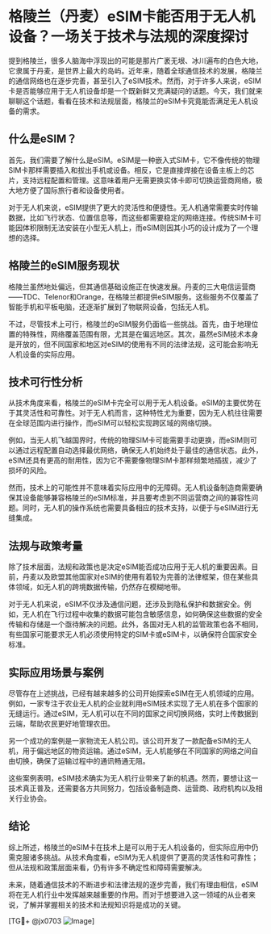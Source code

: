 # 格陵兰（丹麦）eSIM卡能否用于无人机设备？一场关于技术与法规的深度探讨

提到格陵兰，很多人脑海中浮现出的可能是那片广袤无垠、冰川遍布的白色大地，它隶属于丹麦，是世界上最大的岛屿。近年来，随着全球通信技术的发展，格陵兰的通信网络也在逐步完善，甚至引入了eSIM技术。然而，对于许多人来说，eSIM卡是否能够应用于无人机设备却是一个既新鲜又充满疑问的话题。今天，我们就来聊聊这个话题，看看在技术和法规层面，格陵兰的eSIM卡究竟能否满足无人机设备的需求。

## 什么是eSIM？

首先，我们需要了解什么是eSIM。eSIM是一种嵌入式SIM卡，它不像传统的物理SIM卡那样需要插入和拔出手机或设备。相反，它是直接焊接在设备主板上的芯片，支持远程配置和管理。这意味着用户无需更换实体卡即可切换运营商网络，极大地方便了国际旅行者和设备使用者。

对于无人机来说，eSIM提供了更大的灵活性和便捷性。无人机通常需要实时传输数据，比如飞行状态、位置信息等，而这些都需要稳定的网络连接。传统SIM卡可能因体积限制无法安装在小型无人机上，而eSIM则因其小巧的设计成为了一个理想的选择。

## 格陵兰的eSIM服务现状

格陵兰虽然地处偏远，但其通信基础设施正在快速发展。丹麦的三大电信运营商——TDC、Telenor和Orange，在格陵兰都提供eSIM服务。这些服务不仅覆盖了智能手机和平板电脑，还逐渐扩展到了物联网设备，包括无人机。

不过，尽管技术上可行，格陵兰的eSIM服务仍面临一些挑战。首先，由于地理位置的特殊性，网络覆盖范围有限，尤其是在偏远地区。其次，虽然eSIM技术本身是开放的，但不同国家和地区对eSIM的使用有不同的法律法规，这可能会影响无人机设备的实际应用。

## 技术可行性分析

从技术角度来看，格陵兰的eSIM卡完全可以用于无人机设备。eSIM的主要优势在于其灵活性和可靠性。对于无人机而言，这种特性尤为重要，因为无人机往往需要在全球范围内进行操作，而eSIM可以轻松实现跨区域的网络切换。

例如，当无人机飞越国界时，传统的物理SIM卡可能需要手动更换，而eSIM则可以通过远程配置自动选择最优网络，确保无人机始终处于最佳的通信状态。此外，eSIM还具有更高的耐用性，因为它不需要像物理SIM卡那样频繁地插拔，减少了损坏的风险。

然而，技术上的可能性并不意味着实际应用中的无障碍。无人机设备制造商需要确保其设备能够兼容格陵兰的eSIM标准，并且要考虑到不同运营商之间的兼容性问题。同时，无人机的操作系统也需要具备相应的技术支持，以便于与eSIM进行无缝集成。

## 法规与政策考量

除了技术层面，法规和政策也是决定eSIM能否成功应用于无人机的重要因素。目前，丹麦以及欧盟其他国家对eSIM的使用有着较为完善的法律框架，但在某些具体领域，如无人机的跨境数据传输，仍然存在模糊地带。

对于无人机来说，eSIM不仅涉及通信问题，还涉及到隐私保护和数据安全。例如，无人机在飞行过程中收集的数据可能包含敏感信息，如何确保这些数据的安全传输和存储是一个亟待解决的问题。此外，各国对无人机的监管政策也各不相同，有些国家可能要求无人机必须使用特定的SIM卡或eSIM卡，以确保符合国家安全标准。

## 实际应用场景与案例

尽管存在上述挑战，已经有越来越多的公司开始探索eSIM在无人机领域的应用。例如，一家专注于农业无人机的企业就利用eSIM技术实现了无人机在多个国家的无缝运行。通过eSIM，无人机可以在不同的国家之间切换网络，实时上传数据到云端，帮助农民更好地管理农田。

另一个成功的案例是一家物流无人机公司。该公司开发了一款配备eSIM的无人机，用于偏远地区的物资运输。通过eSIM，无人机能够在不同国家的网络之间自由切换，确保了运输过程中的通讯畅通无阻。

这些案例表明，eSIM技术确实为无人机行业带来了新的机遇。然而，要想让这一技术真正普及，还需要各方共同努力，包括设备制造商、运营商、政府机构以及相关行业协会。

## 结论

综上所述，格陵兰的eSIM卡在技术上是可以用于无人机设备的，但实际应用中仍需克服诸多挑战。从技术角度看，eSIM为无人机提供了更高的灵活性和可靠性；但从法规和政策层面来看，仍有许多不确定性和障碍需要解决。

未来，随着通信技术的不断进步和法律法规的逐步完善，我们有理由相信，eSIM将在无人机行业中发挥越来越重要的作用。而对于想要进入这一领域的从业者来说，了解并掌握相关的技术和法规知识将是成功的关键。

[TG💪+ @jx0703 ![Image](https://github.com/user-attachments/assets/dbca1d08-cadb-493c-b0ec-ad6f7a83f270)]